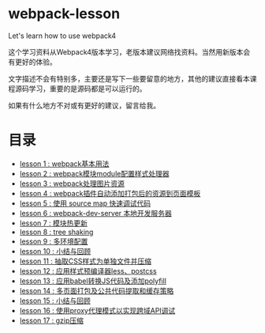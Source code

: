 # webpack-lesson
Let's learn how to use webpack4

这个学习资料从Webpack4版本学习，老版本建议网络找资料。当然用新版本会有更好的体验。

文字描述不会有特别多，主要还是写下一些要留意的地方，其他的建议直接看本课程源码学习，重要的是源码都是可以运行的。

如果有什么地方不对或有更好的建议，留言给我。

# 目录

+ [lesson 1 : webpack基本用法](https://github.com/biggerV/webpack-lesson/tree/master/lesson1)
+ [lesson 2 : webpack模块module配置样式处理器](https://github.com/biggerV/webpack-lesson/tree/master/lesson2)
+ [lesson 3 : webpack处理图片资源](https://github.com/biggerV/webpack-lesson/tree/master/lesson3)
+ [lesson 4 : webpack插件自动添加打包后的资源到页面模板](https://github.com/biggerV/webpack-lesson/tree/master/lesson4)
+ [lesson 5 : 使用 source map 快速调试代码](https://github.com/biggerV/webpack-lesson/tree/master/lesson5)
+ [lesson 6 : webpack-dev-server 本地开发服务器](https://github.com/biggerV/webpack-lesson/tree/master/lesson6)
+ [lesson 7 : 模块热更新](https://github.com/biggerV/webpack-lesson/tree/master/lesson7)
+ [lesson 8 : tree shaking](https://github.com/biggerV/webpack-lesson/tree/master/lesson8)
+ [lesson 9 : 多环境配置](https://github.com/biggerV/webpack-lesson/tree/master/lesson9)
+ [lesson 10 : 小结与回顾](https://github.com/biggerV/webpack-lesson/tree/master/lesson10)
+ [lesson 11 : 抽取CSS样式为单独文件并压缩](https://github.com/biggerV/webpack-lesson/tree/master/lesson11)
+ [lesson 12 : 应用样式预编译器less、postcss](https://github.com/biggerV/webpack-lesson/tree/master/lesson12)
+ [lesson 13 : 应用babel转换JS代码及添加polyfill](https://github.com/biggerV/webpack-lesson/tree/master/lesson13)
+ [lesson 14 : 多页面打包及公共代码提取和缓存策略](https://github.com/biggerV/webpack-lesson/tree/master/lesson14)
+ [lesson 15 : 小结与回顾](https://github.com/biggerV/webpack-lesson/tree/master/lesson15)
+ [lesson 16 : 使用proxy代理模式以实现跨域API调试](https://github.com/biggerV/webpack-lesson/tree/master/lesson16)
+ [lesson 17 : gzip压缩](https://github.com/biggerV/webpack-lesson/tree/master/lesson17)
